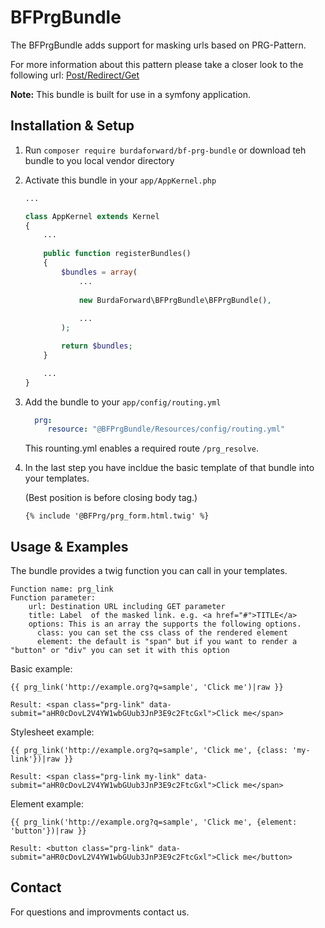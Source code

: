 BFPrgBundle
=============

The BFPrgBundle adds support for masking urls based on PRG-Pattern.

For more information about this pattern please take a closer look to the
following url: [Post/Redirect/Get](https://en.wikipedia.org/wiki/Post/Redirect/Get)

**Note:** This bundle is built for use in a symfony application.


Installation & Setup
--------------------

1. Run ```composer require burdaforward/bf-prg-bundle``` or download teh bundle to you local vendor directory
2. Activate this bundle in your ```app/AppKernel.php```

    ```php
    ...
    
    class AppKernel extends Kernel
    {
        ... 
        
        public function registerBundles()
        {
            $bundles = array(
                ...
                
                new BurdaForward\BFPrgBundle\BFPrgBundle(),
                
                ...
            );
    
            return $bundles;
        }
    
        ...
    }
    ```

3. Add the bundle to your ```app/config/routing.yml```
 
    ```yaml
      prg:
         resource: "@BFPrgBundle/Resources/config/routing.yml"
    ```
    
    This rounting.yml enables a required route ```/prg_resolve```.

4. In the last step you have incldue the basic template of that bundle into your templates.
  
    (Best position is before closing body tag.)
  
    ```twig
    {% include '@BFPrg/prg_form.html.twig' %}  
    ```
 

Usage & Examples
----------------

The bundle provides a twig function you can call in your templates. 

    Function name: prg_link
    Function parameter:
        url: Destination URL including GET parameter
        title: Label  of the masked link. e.g. <a href="#">TITLE</a>
        options: This is an array the supports the following options.
          class: you can set the css class of the rendered element
          element: the default is "span" but if you want to render a "button" or "div" you can set it with this option


Basic example:

    {{ prg_link('http://example.org?q=sample', 'Click me')|raw }}
    
    Result: <span class="prg-link" data-submit="aHR0cDovL2V4YW1wbGUub3JnP3E9c2FtcGxl">Click me</span>
    
    
Stylesheet example:
    
    {{ prg_link('http://example.org?q=sample', 'Click me', {class: 'my-link'})|raw }}
    
    Result: <span class="prg-link my-link" data-submit="aHR0cDovL2V4YW1wbGUub3JnP3E9c2FtcGxl">Click me</span>
    
Element example:
    
    {{ prg_link('http://example.org?q=sample', 'Click me', {element: 'button'})|raw }}
    
    Result: <button class="prg-link" data-submit="aHR0cDovL2V4YW1wbGUub3JnP3E9c2FtcGxl">Click me</button>


Contact
-------

For questions and improvments contact us.